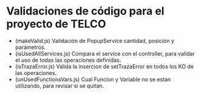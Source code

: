 # Validaciones de código para el proyecto de TELCO
- (makeValid.js) Validación de PopupService cantidad, posición y parámetros.
- (isUsedAllServices.js) Compara el service con el controller, para validar el uso de todas las operaciones definidas.
- (isTrazaError.js) Valida la insercion de setTrazaError en todos los KO de las operaciones.
- (unUsedFunctionsVars.js) Cual Funcion y Variable no se estan utilizando, para revisar si se quitan.
